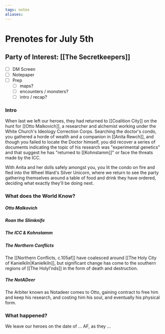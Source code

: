 ```yaml
---
tags: notes
aliases:
---
```


# Prenotes for July 5th
## Party of Interest: [[The Secretkeepers]]
- [ ] DM Screen
- [ ] Notepaper
- [ ] Prep
	- [ ] maps?
	- [ ] encounters / monsters?
	- [ ] intro / recap?

### Intro

When last we left our heroes, they had returned to [[Coalition City]] on the hunt for [[Otto Malkovich]], a researcher and alchemist working under the White Church's Ideology Correction Corps. Searching the doctor's condo, you gathered a horde of wealth and a companion in [[Anita Rewch]], and though you failed to locate the Doctor himself, you did recover a series of documents indicating the topic of his research was "experimental genetics" and that suggest he has "returned to [[Kohnstamm]]" or face the threats made by the ICC.

With Anita and her dolls safely amongst you, you lit the condo on fire and fled into the Wheel Ward's Silver Unicorn, where we return to see the party gathering themselves around a table of food and drink they have ordered, deciding what exactly they'll be doing next.

### What does the World Know?
##### Otto Malkovich
##### Roan the Slimknife
##### The ICC & Kohnstamm
##### The Northern Conflicts
The [[Northern Conflicts, c.105af]] have coalesced around [[The Holy City of Kanielkiln|Kanielkiln]], but significant change has come to the southern regions of [[The Holyl'nds]] in the form of death and destruction.
##### The NotADeer
The Arbiter known as Notadeer comes to Otto, gaining contract to free him and keep his research, and costing him his soul, and eventually his physical form.

### What happened?


We leave our heroes on the date of ... AF, as they ...
